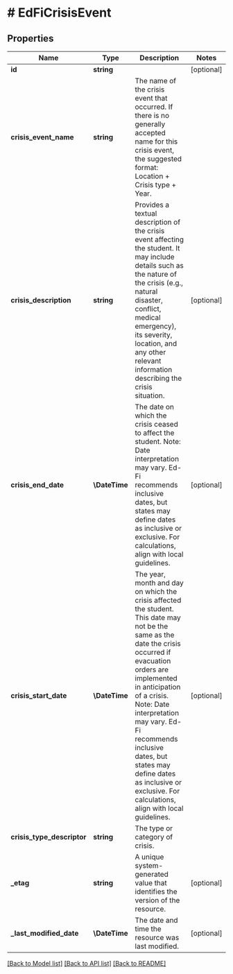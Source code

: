 # # EdFiCrisisEvent

## Properties

Name | Type | Description | Notes
------------ | ------------- | ------------- | -------------
**id** | **string** |  | [optional]
**crisis_event_name** | **string** | The name of the crisis event that occurred. If there is no generally accepted name for this crisis event, the suggested format: Location + Crisis type + Year. |
**crisis_description** | **string** | Provides a textual description of the crisis event affecting the student. It may include details such as the nature of the crisis (e.g., natural disaster, conflict, medical emergency), its severity, location, and any other relevant information describing the crisis situation. | [optional]
**crisis_end_date** | **\DateTime** | The date on which the crisis ceased to affect the student. Note: Date interpretation may vary. Ed-Fi recommends inclusive dates, but states may define dates as inclusive or exclusive. For calculations, align with local guidelines. | [optional]
**crisis_start_date** | **\DateTime** | The year, month and day on which the crisis affected the student. This date may not be the same as the date the crisis occurred if evacuation orders are implemented in anticipation of a crisis.  Note: Date interpretation may vary. Ed-Fi recommends inclusive dates, but states may define dates as inclusive or exclusive. For calculations, align with local guidelines. | [optional]
**crisis_type_descriptor** | **string** | The type or category of crisis. |
**_etag** | **string** | A unique system-generated value that identifies the version of the resource. | [optional]
**_last_modified_date** | **\DateTime** | The date and time the resource was last modified. | [optional]

[[Back to Model list]](../../README.md#models) [[Back to API list]](../../README.md#endpoints) [[Back to README]](../../README.md)
